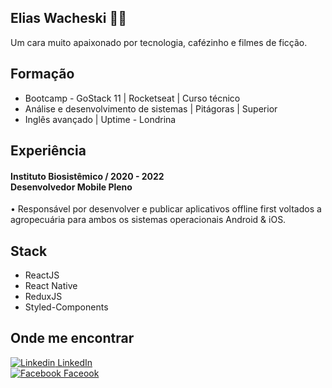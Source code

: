 
## Elias Wacheski 👨‍💻

<p>
  Um cara muito apaixonado por tecnologia, cafézinho e filmes de ficção.<br />
</p>

## Formação
<ul>
  <li>Bootcamp - GoStack 11 | Rocketseat | Curso técnico</li>
  <li>Análise e desenvolvimento de sistemas | Pitágoras | Superior</li>
  <li>Inglês avançado | Uptime - Londrina</li>
</ul>

## Experiência
<h4>Instituto Biosistêmico / 2020 - 2022 <br>Desenvolvedor Mobile Pleno</br></h4>
<p>• Responsável por desenvolver e publicar aplicativos offline first voltados a agropecuária para ambos os sistemas operacionais Android & iOS.</p>

## Stack
<ul>
  <li>ReactJS</li>
  <li>React Native</li>
  <li>ReduxJS</li>
  <li>Styled-Components</li>
</ul>

## Onde me encontrar
 [![Linkedin](https://i.stack.imgur.com/gVE0j.png) LinkedIn](https://www.linkedin.com/in/elias-wacheski/)
 <br />
 [![Facebook](https://upload.wikimedia.org/wikipedia/commons/thumb/5/51/Facebook_f_logo_%282019%29.svg/15px-Facebook_f_logo_%282019%29.svg.png) Faceook](https://www.facebook.com/elias.wacheski1)
